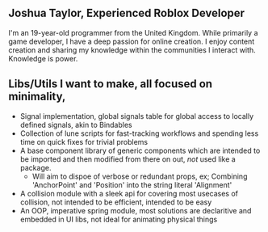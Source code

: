 ## Joshua Taylor, Experienced Roblox Developer
I'm an 19-year-old programmer from the United Kingdom. While primarily a game developer, I have a deep passion for online creation. I enjoy content creation and sharing my knowledge within the communities I interact with.
Knowledge is power.

## Libs/Utils I want to make, all focused on minimality,
- Signal implementation, global signals table for global access to locally defined signals, akin to Bindables
- Collection of lune scripts for fast-tracking workflows and spending less time on quick fixes for trivial problems
- A base component library of generic components which are intended to be imported and then modified from there on out, *not* used like a package.
  - Will aim to dispoe of verbose or redundant props, ex; Combining 'AnchorPoint' and 'Position' into the string literal 'Alignment'
- A collision module with a sleek api for covering most usecases of collision, not intended to be efficient, intended to be easy
- An OOP, imperative spring module, most solutions are declaritive and embedded in UI libs, not ideal for animating physical things
